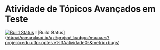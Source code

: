 # Atividade de Tópicos Avançados em Teste
[![Build Status](https://travis-ci.org/guimpo/integracaoContinuaTeste.svg?branch=master)](https://travis-ci.org/guimpo/integracaoContinuaTeste)
[![Build Status] (https://sonarcloud.io/api/project_badges/measure?project=edu.utfpr.opteste%3Aatividade06&metric=bugs)
